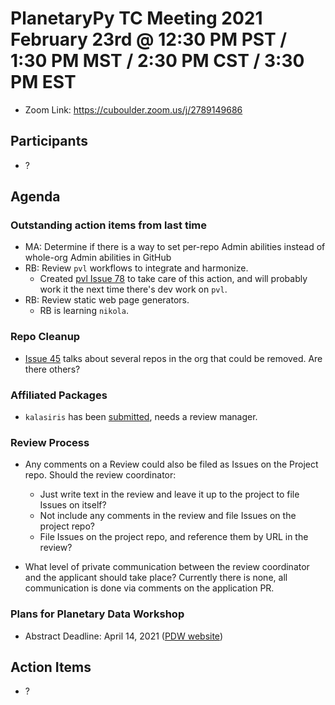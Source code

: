 # PlanetaryPy TC Meeting 2021 February 23rd @ 12:30 PM PST / 1:30 PM MST / 2:30 PM CST / 3:30 PM EST

* Zoom Link: https://cuboulder.zoom.us/j/2789149686

## Participants

* ? 

## Agenda

### Outstanding action items from last time

* MA: Determine if there is a way to set per-repo Admin abilities instead of 
  whole-org Admin abilities in GitHub
* RB: Review `pvl` workflows to integrate and harmonize.
	- Created [pvl Issue 78](https://github.com/planetarypy/pvl/issues/78)
      to take care of this action, and will probably work it the next time there's
	  dev work on `pvl`.
* RB: Review static web page generators.
	- RB is learning `nikola`.


### Repo Cleanup
* [Issue 45](https://github.com/planetarypy/TC/issues/45) talks about several 
  repos in the org that could be removed.  Are there others?

### Affiliated Packages
* `kalasiris` has been [submitted](https://github.com/planetarypy/TC/pull/49), needs
  a review manager.

### Review Process
* Any comments on a Review could also be filed as Issues on the Project repo.
  Should the review coordinator:
  * Just write text in the review and leave it up to the project to file Issues on itself?
  * Not include any comments in the review and file Issues on the project repo?
  * File Issues on the project repo, and reference them by URL in the review?

* What level of private communication between the review coordinator and the applicant
  should take place?  Currently there is none, all communication is done via comments
  on the application PR.


### Plans for Planetary Data Workshop

* Abstract Deadline: April 14, 2021 ([PDW website](https://www.hou.usra.edu/meetings/planetdata2021/))


## Action Items

* ?

